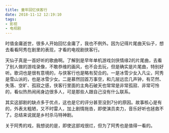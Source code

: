 ```yaml
---
title: 童年回忆侠客行
date: 2018-11-12 12:19:10
tags:
- 影视
- 电视剧
---
```


时值金庸逝世，很多人开始回忆金庸了，我也不例外。因为记得片尾曲天仙子，想去看看阿秀在剧里的表现，才看的电视剧侠客行。

天仙子真是一首好听的歌曲啊。了解到是早年单机游戏剑侠情缘2的片尾曲，去看了别人做的游戏录像，不敢恭维的画风，也不会去玩，但是确实是片尾曲，特别好听。歌词也是很有意境的，与侠客行也是略有契合的。一是冰雪少女入凡尘，阿秀是雪山派的，也是冰雪少女。二是慕然回首万事空，和几层远峦几声钟，有茫然、失落、空旷、孤寂之感，侠客行里面的主角石破天也常常是非常孤寂、非常可怜的，看似热热闹闹身边很多人，可是那些人跟自己没有什么联系。

其实这部剧的缺点多于优点，这也是它的评分甚至没到7分的原因。故事核心是有的，外表太粗陋，又不时雷人，加上剧情拖沓，即使演员卖力，音乐好听也拯救不了。总结来说就是乡村杀马特神剧。

关于阿秀的戏，我想说的是，即使这部戏很烂，但为了阿秀也是值得一看的。
